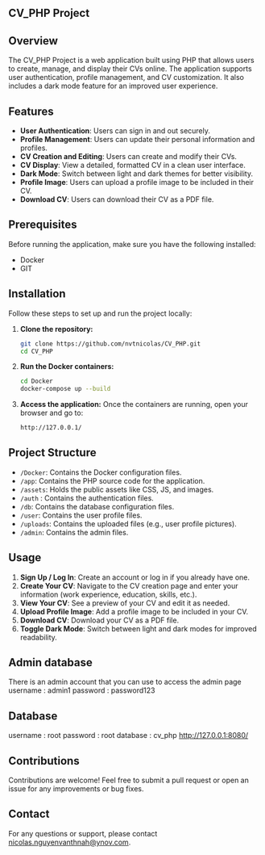 ## CV_PHP Project

## Overview

The CV_PHP Project is a web application built using PHP that allows users to create, manage, and display their CVs online. The application supports user authentication, profile management, and CV customization. It also includes a dark mode feature for an improved user experience.

## Features

- **User Authentication**: Users can sign in and out securely.
- **Profile Management**: Users can update their personal information and profiles.
- **CV Creation and Editing**: Users can create and modify their CVs.
- **CV Display**: View a detailed, formatted CV in a clean user interface.
- **Dark Mode**: Switch between light and dark themes for better visibility.
- **Profile Image**: Users can upload a profile image to be included in their CV.
- **Download CV**: Users can download their CV as a PDF file.

## Prerequisites

Before running the application, make sure you have the following installed:

- Docker
- GIT

## Installation

Follow these steps to set up and run the project locally:

1. **Clone the repository:**
    ```sh
    git clone https://github.com/nvtnicolas/CV_PHP.git
    cd CV_PHP
    ```

2. **Run the Docker containers:**
    ```sh
    cd Docker
    docker-compose up --build
    ```

3. **Access the application:**
   Once the containers are running, open your browser and go to:
    ```sh
    http://127.0.0.1/
    ```

## Project Structure

- `/Docker`: Contains the Docker configuration files.
- `/app`: Contains the PHP source code for the application.
- `/assets`: Holds the public assets like CSS, JS, and images.
- `/auth` : Contains the authentication files.
- `/db`: Contains the database configuration files.
- `/user`: Contains the user profile files.
- `/uploads`: Contains the uploaded files (e.g., user profile pictures).
- `/admin`: Contains the admin files.

## Usage

1. **Sign Up / Log In**: Create an account or log in if you already have one.
2. **Create Your CV**: Navigate to the CV creation page and enter your information (work experience, education, skills, etc.).
3. **View Your CV**: See a preview of your CV and edit it as needed.
4. **Upload Profile Image**: Add a profile image to be included in your CV.
5. **Download CV**: Download your CV as a PDF file.
6. **Toggle Dark Mode**: Switch between light and dark modes for improved readability.

## Admin database
There is an admin account that you can use to access the admin page
username : admin1
password : password123

## Database
username : root
password : root
database : cv_php
http://127.0.0.1:8080/

## Contributions

Contributions are welcome! Feel free to submit a pull request or open an issue for any improvements or bug fixes.

## Contact

For any questions or support, please contact [nicolas.nguyenvanthnah@ynov.com](mailto:nicolas.nguyenvanthnah@ynov.com).